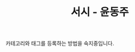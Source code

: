 ﻿---
title:  "서시 - 윤동주"
excerpt: "윤동주 시인의 작품 모음 - 서시"

categories:
  - 윤동주
tags:
  - 서시
  - 윤동주
  - 시
---

카테고리와
태그를 등록하는 방법을
숙지중입니다.